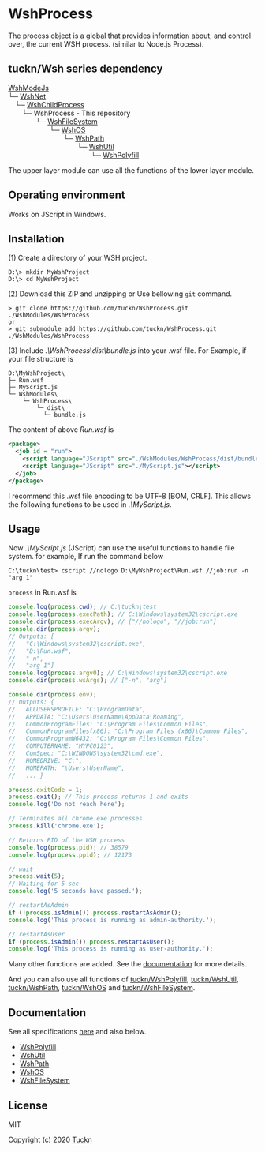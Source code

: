 # WshProcess

The process object is a global that provides information about, and control over, the current WSH process. (similar to Node.js Process).

## tuckn/Wsh series dependency

[WshModeJs](https://github.com/tuckn/WshModeJs)  
└─ [WshNet](https://github.com/tuckn/WshNet)  
&emsp;└─ [WshChildProcess](https://github.com/tuckn/WshChildProcess)  
&emsp;&emsp;└─ WshProcess - This repository  
&emsp;&emsp;&emsp;&emsp;└─ [WshFileSystem](https://github.com/tuckn/WshFileSystem)  
&emsp;&emsp;&emsp;&emsp;&emsp;&emsp;└─ [WshOS](https://github.com/tuckn/WshOS)  
&emsp;&emsp;&emsp;&emsp;&emsp;&emsp;&emsp;&emsp;└─ [WshPath](https://github.com/tuckn/WshPath)  
&emsp;&emsp;&emsp;&emsp;&emsp;&emsp;&emsp;&emsp;&emsp;&emsp;└─ [WshUtil](https://github.com/tuckn/WshUtil)  
&emsp;&emsp;&emsp;&emsp;&emsp;&emsp;&emsp;&emsp;&emsp;&emsp;&emsp;&emsp;└─ [WshPolyfill](https://github.com/tuckn/WshPolyfill)

The upper layer module can use all the functions of the lower layer module.

## Operating environment

Works on JScript in Windows.

## Installation

(1) Create a directory of your WSH project.

```console
D:\> mkdir MyWshProject
D:\> cd MyWshProject
```

(2) Download this ZIP and unzipping or Use bellowing `git` command.

```console
> git clone https://github.com/tuckn/WshProcess.git ./WshModules/WshProcess
or
> git submodule add https://github.com/tuckn/WshProcess.git ./WshModules/WshProcess
```

(3) Include _.\WshProcess\dist\bundle.js_ into your .wsf file.
For Example, if your file structure is

```console
D:\MyWshProject\
├─ Run.wsf
├─ MyScript.js
└─ WshModules\
    └─ WshProcess\
        └─ dist\
          └─ bundle.js
```

The content of above _Run.wsf_ is

```xml
<package>
  <job id = "run">
    <script language="JScript" src="./WshModules/WshProcess/dist/bundle.js"></script>
    <script language="JScript" src="./MyScript.js"></script>
  </job>
</package>
```

I recommend this .wsf file encoding to be UTF-8 [BOM, CRLF].
This allows the following functions to be used in _.\MyScript.js_.

## Usage

Now _.\MyScript.js_ (JScript) can use the useful functions to handle file system.
for example, If run the command below

```console
C:\tuckn\test> cscript //nologo D:\MyWshProject\Run.wsf //job:run -n "arg 1"
```

`process` in Run.wsf is

```js
console.log(process.cwd); // C:\tuckn\test
console.log(process.execPath); // C:\Windows\system32\cscript.exe
console.dir(process.execArgv); // ["//nologo", "//job:run"]
console.dir(process.argv);
// Outputs: [
//   "C:\Windows\system32\cscript.exe",
//   "D:\Run.wsf",
//   "-n",
//   "arg 1"]
console.log(process.argv0); // C:\Windows\system32\cscript.exe
console.dir(process.wsArgs); // ["-n", "arg"]

console.dir(process.env);
// Outputs: {
//   ALLUSERSPROFILE: "C:\ProgramData",
//   APPDATA: "C:\Users\UserName\AppData\Roaming",
//   CommonProgramFiles: "C:\Program Files\Common Files",
//   CommonProgramFiles(x86): "C:\Program Files (x86)\Common Files",
//   CommonProgramW6432: "C:\Program Files\Common Files",
//   COMPUTERNAME: "MYPC0123",
//   ComSpec: "C:\WINDOWS\system32\cmd.exe",
//   HOMEDRIVE: "C:",
//   HOMEPATH: "\Users\UserName",
//   ... }
```

```js
process.exitCode = 1;
process.exit(); // This process returns 1 and exits
console.log('Do not reach here');
```

```js
// Terminates all chrome.exe processes.
process.kill('chrome.exe');

// Returns PID of the WSH process
console.log(process.pid); // 38579
console.log(process.ppid); // 12173

// wait
process.wait(5);
// Waiting for 5 sec
console.log('5 seconds have passed.');
```

```js
// restartAsAdmin
if (!process.isAdmin()) process.restartAsAdmin();
console.log('This process is running as admin-authority.');
```

```js
// restartAsUser
if (process.isAdmin()) process.restartAsUser();
console.log('This process is running as user-authority.');
```

Many other functions are added.
See the [documentation](https://docs.tuckn.net/WshProcess) for more details.

And you can also use all functions of [tuckn/WshPolyfill](https://github.com/tuckn/WshPolyfill), [tuckn/WshUtil](https://github.com/tuckn/WshUtil), [tuckn/WshPath](https://github.com/tuckn/WshPath), [tuckn/WshOS](https://github.com/tuckn/WshOS) and [tuckn/WshFileSystem](https://github.com/tuckn/WshFileSystem).

## Documentation

See all specifications [here](https://docs.tuckn.net/WshProcess) and also below.

- [WshPolyfill](https://docs.tuckn.net/WshPolyfill)
- [WshUtil](https://docs.tuckn.net/WshUtil)
- [WshPath](https://docs.tuckn.net/WshPath)
- [WshOS](https://docs.tuckn.net/WshOS)
- [WshFileSystem](https://docs.tuckn.net/WshFileSystem)

## License

MIT

Copyright (c) 2020 [Tuckn](https://github.com/tuckn)
